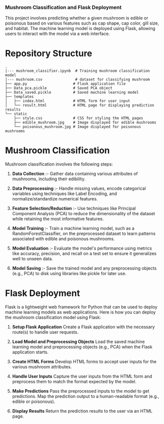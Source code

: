 ### Mushroom Classification and Flask Deployment
This project involves predicting whether a given mushroom is edible or poisonous based on various features such as cap shape, cap color, gill size, and habitat. The machine learning model is deployed using Flask, allowing users to interact with the model via a web interface.

# Repository Structure

```plaintext
.
|--- mushroom_classifier.ipynb  # Training mushroom classification model
|--- mushroom.csv               # dataset for classifying mushroom
├── app.py                     # Flask application file
├── Data_pca.pickle            # Saved PCA object
├── Data_saved.pickle          # Saved machine learning model
├── templates
│   ├── index.html             # HTML form for user input
│   └── result.html            # HTML page for displaying prediction results
└── static
    ├── style.css              # CSS for styling the HTML pages
    ├── edible_mushroom.jpg    # Image displayed for edible mushrooms
    └── poisonous_mushroom.jpg # Image displayed for poisonous mushrooms
```

# Mushroom Classification
Mushroom classification involves the following steps:

1. **Data Collection** :-
Gather data containing various attributes of mushrooms, including their edibility.

2. **Data Preprocessing** :-
Handle missing values, encode categorical variables using techniques like Label Encoding, and normalize/standardize numerical features.

3. **Feature Selection/Reduction** :-
Use techniques like Principal Component Analysis (PCA) to reduce the dimensionality of the dataset while retaining the most informative features.

4. **Model Training** :-
Train a machine learning model, such as a RandomForestClassifier, on the preprocessed dataset to learn patterns associated with edible and poisonous mushrooms.

5. **Model Evaluation** :-
Evaluate the model's performance using metrics like accuracy, precision, and recall on a test set to ensure it generalizes well to unseen data.

6. **Model Saving** :-
Save the trained model and any preprocessing objects (e.g., PCA) to disk using libraries like pickle for later use.

# Flask Deployment
Flask is a lightweight web framework for Python that can be used to deploy machine learning models as web applications. Here is how you can deploy the mushroom classification model using Flask:

1. **Setup Flask Application**
Create a Flask application with the necessary route(s) to handle user requests.

2. **Load Model and Preprocessing Objects**
Load the saved machine learning model and preprocessing objects (e.g., PCA) when the Flask application starts.

3. **Create HTML Forms**
Develop HTML forms to accept user inputs for the various mushroom attributes.

4. **Handle User Inputs**
Capture the user inputs from the HTML form and preprocess them to match the format expected by the model.

5. **Make Predictions**
Pass the preprocessed inputs to the model to get predictions. Map the prediction output to a human-readable format (e.g., edible or poisonous).

6. **Display Results**
Return the prediction results to the user via an HTML page.
